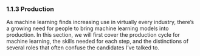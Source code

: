 ### 1.1.3 Production

As machine learning finds increasing use in virtually every industry, there’s a growing need for people to bring machine learning models into production. In this section, we will first cover the production cycle for machine learning, the skills needed for each step, and the distinctions of several roles that often confuse the candidates I’ve talked to.